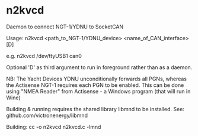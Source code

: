 # n2kvcd
Daemon to connect NGT-1/YDNU to SocketCAN

Usage: n2kvcd <path_to_NGT-1/YDNU_device> <name_of_CAN_interface> [D]

e.g. n2kvcd /dev/ttyUSB1 can0

Optional 'D' as third argument to run in foreground rather than as a daemon.

NB: The Yacht Devices YDNU unconditionally forwards all PGNs, whereas the Actisense NGT-1
requires each PGN to be enabled. This can be done using "NMEA Reader" from Actisense - a Windows program (that will run in Wine)

Building & running requires the shared library libmnd to be installed. See: github.com/victronenergy/libmnd

Building: cc -o n2kvcd n2kvcd.c -lmnd